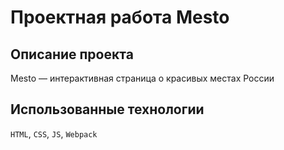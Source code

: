 # Проектная работа Mesto

## Описание проекта

Mesto — интерактивная страница о красивых местах России

## Использованные технологии

`HTML`, `CSS`, `JS`, `Webpack`

